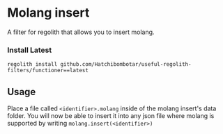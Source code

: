 # Molang insert
A filter for regolith that allows you to insert molang.

### Install Latest
```
regolith install github.com/Hatchibombotar/useful-regolith-filters/functioner==latest
```

## Usage
Place a file called `<identifier>.molang` inside of the molang insert's data folder. You will now be able to insert it into any json file where molang is supported by writing `molang.insert(<identifier>)`